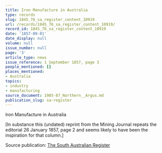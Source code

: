 ```yaml
---
title: Iron Manufacture in Australia
type: records
slug: 1845_76_sa_register_content_10919
url: /records/1845_76_sa_register_content_10919/
record_id: 1845_76_sa_register_content_10919
date: '1857-09-01'
date_display: null
volume: null
issue_number: null
page: '3'
article_type: news
issue_reference: 1 September 1857, page 3
people_mentioned: []
places_mentioned:
- Australia
topics:
- industry
- manufacturing
source_document: 1985-87_Northern__Argus.md
publication_slug: sa-register
---
```


Iron Manufacture in Australia

[In substance this (undated) reprint from the Mining Journal repeats the editorial 26 January 1857, page 2 and seems likely to have been the inspiration for that column.]

Source publication: [The South Australian Register](/publications/sa-register/)
